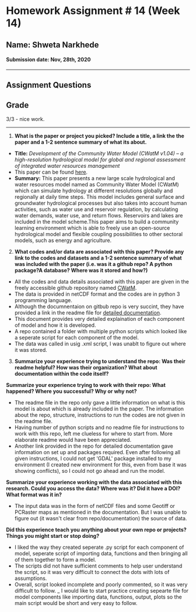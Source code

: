 # Homework Assignment # 14 (Week 14)
## Name: Shweta Narkhede
#### Submission date: Nov, 28th, 2020
___
## **Assignment Questions**

## Grade
3/3 - nice work.
___
1. **What is the paper or project you picked? Include a title, a link the the paper and a 1-2 sentence summary of what its about.**

-  **Title:** *Development of the Community Water Model (CWatM v1.04) – a high-resolution hydrological model for global and regional assessment of integrated water resources management*
- This paper can be found [here](https://gmd.copernicus.org/articles/13/3267/2020/#section8).   
- **Summary:**
This paper presents a new large scale hydrological and water resources model named as Community Water Model (CWatM) which can simulate hydrology at different resolutions globally and regionally at daily time steps. This model includes general surface and groundwater hydrological processes but also takes into account human activities, such as water use and reservoir regulation, by calculating water demands, water use, and return flows. Reservoirs and lakes are included in the model scheme.This paper aims to build a community learning environment which is able to freely use an open-source hydrological model and flexible coupling possibilities to other sectoral models, such as energy and agriculture.

2. **What codes and/or data are associated with this paper? Provide any link to the codes and datasets and a 1-2 sentence summary of what was included with the paper (i.e. was it a github repo? A python package?A database? Where was it stored and how?)**

- All the codes and data details associated with this paper are given in the freely accessible github repository named [CWatM](https://github.com/CWatM/CWatM).
- The data is provided in netCDF format and the codes are in python 3 programming language.
- Although the documnentaion on gitbub repo is very succint, they have provided a link in the readme file for [detailed documentation](https://cwatm.iiasa.ac.at/).  
- This document provides very detailed explaination of each component of model and how it is developed.
- A repo contained a folder with multiple python scripts which looked like a seperate script for each component of the model.
- The data was called in usig .xml script, I was unablt to figure out where it was stored.

3. **Summarize your experience trying to understand the repo: Was their readme helpful? How was their organization? What about documentation within the code itself?**

**Summarize your experience trying to work with their repo: What happened? Where you successful? Why or why not?**

- The readme file in the repo only gave a little information on what is this model is about which is already included in the paper. The information about the repo, structure, instructions to run the codes are not given in the readme file.
- Having number of python scripts and no readme file for instructions to work with this repo, left me clueless for where to start from. More elaborate readme would have been appreciated.
- Another link provided in the repo for detailed documentation gave information on set up and packages required. Even after following all given instructions, I could not get 'GDAL' package installed to my environment (I created new environment for this, even from base it was showing conflicts), so I could not go ahead and run the model.

**Summarize your experience working with the data associated with this research. Could you access the data? Where was it? Did it have a DOI? What format was it in?**

- The input data was in the form of netCDF files and some Geotiff or PCRaster maps as mentioned in the documentation. But I was unable to figure out (it wasn't clear from repo/documentation) the source of data.

**Did this experience teach you anything about your own repo or projects? Things you might start or stop doing?**

- I liked the way they created seperate .py script for each component of model, seperate script of importing data, functions and then bringing all of them together to form a model.
- The scripts did not have sufficient comments to help user understand the script, so it was very difficult to connect the dots with lots of assumptions.
- Overall, script looked incomplete and poorly commented, so it was very difficult to follow.
_ I would like to start practice creating sepearte file for model components like importing data, functions, output, plots so the main script would be short and very easy to follow.
